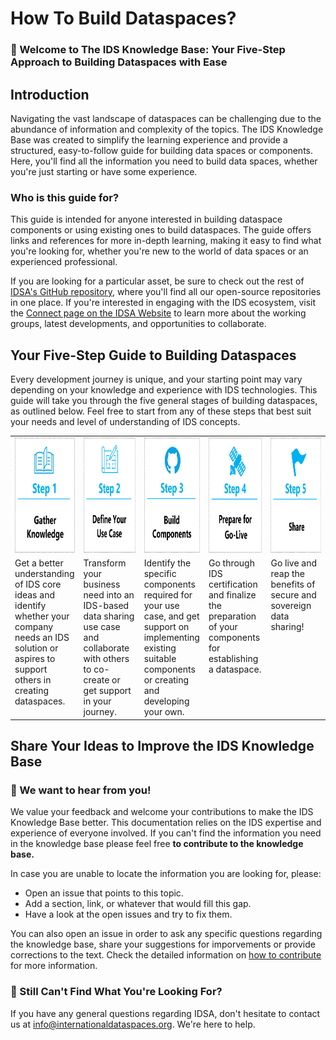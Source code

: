 # How To Build Dataspaces?
### :dart: Welcome to The IDS Knowledge Base: Your Five-Step Approach to Building Dataspaces with Ease

## Introduction
Navigating the vast landscape of dataspaces can be challenging due to the abundance of information and complexity of the topics. The IDS Knowledge Base was created to simplify the learning experience and provide a structured, easy-to-follow guide for building data spaces or components. Here, you'll find all the information you need to build data spaces, whether you're just starting or have some experience.

### Who is this guide for?
This guide is intended for anyone interested in building dataspace components or using existing ones to build dataspaces. The guide offers links and references for more in-depth learning, making it easy to find what you're looking for, whether you're new to the world of data spaces or an experienced professional.

If you are looking for a particular asset, be sure to check out the rest of [IDSA's GitHub repository](https://github.com/International-Data-Spaces-Association/idsa), where you'll find all our open-source repositories in one place. If you're interested in engaging with the IDS ecosystem, visit the [Connect page on the IDSA Website](https://internationaldataspaces.org/connect/) to learn more about the working groups, latest developments, and opportunities to collaborate.

## Your Five-Step Guide to Building Dataspaces
Every development journey is unique, and your starting point may vary depending on your knowledge and experience with IDS technologies. This guide will take you through the five general stages of building dataspaces, as outlined below.
Feel free to start from any of these steps that best suit your needs and level of understanding of IDS concepts.

<table class="images" border="0px" width="100%"  style="border:0px solid white; width:100%;">
    <tr style="border: 0px;">
        <td width="20%" align="center" style="border:0px; width:20%">
            <a href="/1-Gather-Knowledge.md"><img src="https://github.com/International-Data-Spaces-Association/idsa/blob/Update_KnowledgeBase_v.20/how-to-build-data-spaces/images/step1.png" width="156.8px" height="184px"></a> 
        </td>
        <td width="20%" align="center" style="border:0px; width:20%">
            <a href="/2-Define-Your-Use-Case.md"><img src="https://github.com/International-Data-Spaces-Association/idsa/blob/Update_KnowledgeBase_v.20/how-to-build-data-spaces/images/step2.png" width="156.8px" height="184px"></a>
        </td>
        <td width="20%" align="center" style="border:0px; width:20%">
            <a href="/3-Build-Components.md"><img src="https://github.com/International-Data-Spaces-Association/idsa/blob/Update_KnowledgeBase_v.20/how-to-build-data-spaces/images/step3.png" width="156.8px" height="184px"></a>
        </td>
        <td width="20%" align="center" style="border:0px; width:20%">
            <a href="/4-Prepare-for-Go-Live.md"><img src="https://github.com/International-Data-Spaces-Association/idsa/blob/Update_KnowledgeBase_v.20/how-to-build-data-spaces/images/step4.png" width="156.8px" height="184px"></a>
        </td>
        <td width="20%" align="center" style="border:0px; width:20%">
            <a href="/5-Share.md"><img src="https://github.com/International-Data-Spaces-Association/idsa/blob/Update_KnowledgeBase_v.20/how-to-build-data-spaces/images/step5.png" width="156.8px" height="184px"></a>
        </td>
    </tr>
  <tr style="border: 0px;">
        <td width="20%" valign="top" style="border:0px; width:20%">
            Get a better understanding of IDS core ideas and identify whether your company needs an IDS solution or aspires to support others in creating dataspaces.
        </td>
        <td width="20%" valign="top" style="border:0px; width:20%">
            Transform your business need into an IDS-based data sharing use case and collaborate with others to co-create or get support in your journey.
        </td>
        <td width="20%" valign="top" style="border:0px; width:20%">
            Identify the specific components required for your use case, and get support on implementing existing suitable components or creating and developing your own.
        </td>
        <td width="20%" valign="top" style="border:0px; width:20%">
            Go through IDS certification and finalize the preparation of your components for establishing a dataspace.
        </td>
        <td width="20%" valign="top" style="border:0px; width:20%" valign=top">
            Go live and reap the benefits of secure and sovereign data sharing!
        </td>
    </tr>
  
</table>

## Share Your Ideas to Improve the IDS Knowledge Base 
### :mega: We want to hear from you!
We value your feedback and welcome your contributions to make the IDS Knowledge Base better. This documentation relies on the IDS expertise and experience of everyone involved. If you can't find the information you need in the knowledge base please feel free **to contribute to the knowledge base.** 

In case you are unable to locate the information you are looking for, please:
+ Open an issue that points to this topic. 
+ Add a section, link, or whatever that would fill this gap.
+ Have a look at the open issues and try to fix them.

You can also open an issue in order to ask any specific questions regarding the knowledge base, share your suggestions for imporvements or provide corrections to the text. 
Check the detailed information on [how to contribute](/how-to-build-data-spaces/CONTRIBUTING.md) for more information.

### :mag_right: Still Can't Find What You're Looking For?
If you  have any general questions regarding IDSA, don't hesitate to contact us at [info@internationaldataspaces.org](mailto:info@internationaldataspaces.org ). We're here to help.
